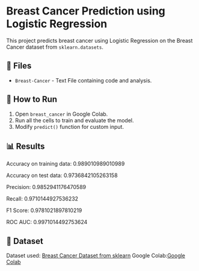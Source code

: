 # Breast Cancer Prediction using Logistic Regression

This project predicts breast cancer using Logistic Regression on the Breast Cancer dataset from `sklearn.datasets`.

## 📂 Files
- `Breast-Cancer` - Text File containing code and analysis.

## 🚀 How to Run
1. Open `breast_cancer` in Google Colab.
2. Run all the cells to train and evaluate the model.
3. Modify `predict()` function for custom input.

## 📊 Results
Accuracy on training data: 0.989010989010989

Accuracy on test data: 0.9736842105263158

Precision: 0.9852941176470589

Recall: 0.9710144927536232

F1 Score: 0.9781021897810219

 
ROC AUC: 0.9971014492753624

## 🔗 Dataset
Dataset used: [Breast Cancer Dataset from sklearn](https://scikit-learn.org/stable/modules/generated/sklearn.datasets.load_breast_cancer.html)
Google Colab:[Google Colab](https://colab.research.google.com/drive/1vnsvb-BRz3rSVHcDiKsqyMlhaNHwjkKG#scrollTo=wnHGT9qsypPp)

